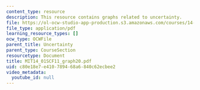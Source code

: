 ```yaml
---
content_type: resource
description: This resource contains graphs related to uncertainty.
file: https://ol-ocw-studio-app-production.s3.amazonaws.com/courses/14-01sc-principles-of-microeconomics-fall-2011/c80e18e7e410789468a6840c62ecbee2_MIT14_01SCF11_graph20.pdf
file_type: application/pdf
learning_resource_types: []
ocw_type: OCWFile
parent_title: Uncertainty
parent_type: CourseSection
resourcetype: Document
title: MIT14_01SCF11_graph20.pdf
uid: c80e18e7-e410-7894-68a6-840c62ecbee2
video_metadata:
  youtube_id: null
---
```

